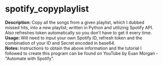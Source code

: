 # spotify_copyplaylist
<b>Description: </b>Copy all the songs from a given playlist, which I dubbed missed hits, into a new playlist; written in Python and utilizing Spotify API.<br>
Also refreshes token automatically so you don't have to get it every time.<br>
<b>Usage: </b>Will need to input your own Spotify ID, refresh token and the combination of your ID and Secret encoded in base64.<br>
<b>Notes: </b>Instructions to obtain the above information and the tutorial I followed to create this program can be found on YouTube by Euan Morgan - "Automate with Spotify".

